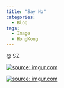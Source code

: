 ```yaml
---
title: "Say No"
categories:
  - Blog
tags:
  - Image
  - HongKong
---
```


@ SZ

<a href="https://imgur.com/rCCyJlu"><img src="https://i.imgur.com/rCCyJlu.jpg" title="source: imgur.com" /></a>

<a href="https://imgur.com/PAGpuJl"><img src="https://i.imgur.com/PAGpuJl.jpg" title="source: imgur.com" /></a>


<script src="https://utteranc.es/client.js"
        repo="serendipityinlife/serendipityinlife.github.io"
        issue-term="pathname"
        theme="github-light"
        crossorigin="anonymous"
        async>
</script>
